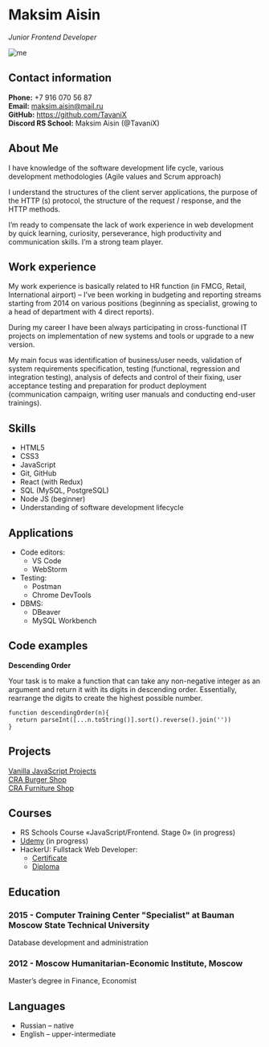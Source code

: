 # Maksim Aisin
_Junior Frontend Developer_

![me](https://user-images.githubusercontent.com/39880369/146690001-729422a8-ce19-4474-824e-907716d99906.jpg)


## Contact information

**Phone:** +7 916 070 56 87   
**Email:** maksim.aisin@mail.ru   
**GitHub:** https://github.com/TavaniX   
**Discord RS School:** Maksim Aisin (@TavaniX)   


## About Me
I have knowledge of the software development life cycle, various development methodologies (Agile values and Scrum approach)

I understand the structures of the client server applications, the purpose of the HTTP (s) protocol, the structure of the request / response, and the HTTP methods.

I’m ready to compensate the lack of work experience in web development by quick learning, curiosity, perseverance, high productivity and communication skills. I’m a strong team player.

## Work experience
My work experience is basically related to HR function (in FMCG, Retail, International airport) – I’ve been working in budgeting and reporting streams starting from 2014 on various positions (beginning as specialist, growing to a head of department with 4 direct reports). 

During my career I have been always participating in cross-functional IT projects on implementation of new systems and tools or upgrade to a new version.

My main focus was identification of business/user needs, validation of system requirements specification, testing (functional, regression and integration testing), analysis of defects and control of their fixing, user acceptance testing and preparation for product deployment (communication campaign, writing user manuals and conducting end-user trainings).

## Skills
- HTML5
- CSS3
- JavaScript
- Git, GitHub
- React (with Redux)
- SQL (MySQL, PostgreSQL)
- Node JS (beginner)
- Understanding of software development lifecycle

## Applications
- Code editors: 
  - VS Code 
  - WebStorm
- Testing: 
  - Postman 
  - Chrome DevTools
- DBMS: 
  - DBeaver 
  - MySQL Workbench

## Code examples
**Descending Order**

Your task is to make a function that can take any non-negative integer as an argument and return it with its digits in descending order. Essentially, rearrange the digits to create the highest possible number.

```
function descendingOrder(n){
  return parseInt([...n.toString()].sort().reverse().join(''))
}
```

## Projects
[Vanilla JavaScript Projects](https://github.com/TavaniX/tavanix.github.io)   
[CRA Burger Shop](https://github.com/TavaniX/cra-burger-shop)   
[CRA Furniture Shop](https://github.com/TavaniX/cra-shop-amado)   

## Courses
- RS Schools Course «JavaScript/Frontend. Stage 0» (in progress)
- [Udemy](https://www.udemy.com/course/javascript-tutorial-for-beginners-w/) (in progress)
- HackerU: Fullstack Web Developer:
  - [Certificate](https://yadi.sk/i/v_Waa1o6LU5q0g)
  - [Diploma](https://yadi.sk/i/9Ia2_Gro3q2odQ)

## Education
### 2015 - Computer Training Center "Specialist" at Bauman Moscow State Technical University
Database development and administration

### 2012 - Moscow Humanitarian-Economic Institute, Moscow
Master’s degree in Finance, Economist

## Languages
- Russian – native
- English – upper-intermediate
